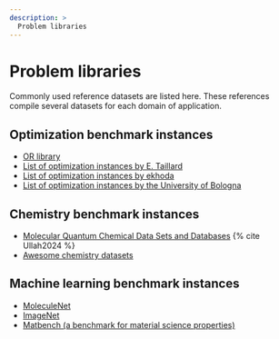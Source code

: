 ```yaml
---
description: >
  Problem libraries
---
```


# Problem libraries

Commonly used reference datasets are listed here. These references compile several datasets for each domain of application.

## Optimization benchmark instances

- <a href="https://www.brunel.ac.uk/~mastjjb/jeb/info.html" target="_blank">OR library</a>
- <a href="http://mistic.heig-vd.ch/taillard/problemes.dir/problemes.html" target="_blank">List of optimization instances by E. Taillard</a>
- <a href="https://github.com/ekhoda/optimization_problem_libraries" target="_blank">List of optimization instances by ekhoda</a>
- <a href="https://site.unibo.it/operations-research/en/research/library-of-codes-and-instances-1 " target="_blank">List of optimization instances by the University of Bologna</a>

## Chemistry benchmark instances

- <a href="https://github.com/Arif-PhyChem/datasets_and_databases_4_MLPs?tab=readme-ov-file" target="_blank">Molecular Quantum Chemical Data Sets and Databases</a> {% cite Ullah2024 %}
- <a href="https://github.com/kjappelbaum/awesome-chemistry-datasets" target="_blank">Awesome chemistry datasets</a>



## Machine learning benchmark instances

- <a href="https://moleculenet.org/" target="_blank">MoleculeNet</a>
- <a href="https://www.image-net.org/" target="_blank">ImageNet</a>
- <a href="https://github.com/materialsproject/matbench" target="_blank">Matbench (a benchmark for material science properties)</a>


<!--
## Machine learning datasets

- <a href="https://en.wikipedia.org/wiki/List_of_datasets_for_machine-learning_research" target="_blank">List of datasets for machine learning research</a>

## Chemical datasets

- <a href="https://github.com/Arif-PhyChem/datasets_and_databases_4_MLPs?tab=readme-ov-file" target="_blank">Molecular Quantum Chemical Data Sets and Databases</a> {% cite Ullah2024 %}
- <a href="https://github.com/kjappelbaum/awesome-chemistry-datasets" target="_blank">Awesome chemistry datasets</a>

## Material science datasets

- <a href="https://github.com/sedaoturak/data-resources-for-materials-science" target="_blank">Collection of database and dataset in Material Science</a>

## Healthcare

- <a href="https://github.com/openmedlab/Awesome-Medical-Dataset">Awesome medical dataset</a>
- <a href="https://github.com/LeeJunHyun/Database-Resources-for-Drug-Discovery" target="_blank">Database resources for drug discovery</a>



## Travelling Salesman Problems

- <a href="http://comopt.ifi.uni-heidelberg.de/software/TSPLIB95/" target="_blank">TSPLIB</a> {% cite reinelt1991tsplib %} {% cite reinhelt2014tsplib %}
- <a href="https://people.sc.fsu.edu/~jburkardt/datasets/tsp/tsp.html" target="_blank">TSP</a>
- <a href="https://www.math.uwaterloo.ca/tsp/data/index.html" target="_blank">Waterloo University TSP instances</a>
- <a href="https://lopez-ibanez.eu/tsptw-instances" target="_blank">Travelling salesman with time window (TSPTW)</a> {% cite LpezIbez2010 %} {% cite LpezIbez2013 %}

## Vehicule Routing Problems

- <a href="https://www.bernabe.dorronsoro.es/vrp/" target="_blank">VRP</a>
- <a href="https://site.unibo.it/operations-research/en/research/library-of-codes-and-instances-1" target="_blank">VRPLIB</a>
- <a href="http://neumann.hec.ca/chairedistributique/data/" target="_blank">HEC Data</a>
- <a href="https://hhperez.webs.ull.es/PDsite/" target="_blank">Pickup and delivery problems</a>
- <a href="https://www.mech.kuleuven.be/en/cib/op" target="_blank">Orienteering Problem</a>
- <a href="https://github.com/bcamath-ds/OPLib/tree/master/instances" target="_blank">OPLIB: Orienteering Problem</a>
- <a href="http://vrp.atd-lab.inf.puc-rio.br/index.php/en/" target="_blank">CVRPLIB: Capacitated Vehicle Routing Problem Library</a>
- <a href="http://mistic.heig-vd.ch/taillard/problemes.dir/vrp.dir/vrp.html" target="_blank">Vehicle routing instances</a>
- <a href="https://mirplib.scl.gatech.edu/" target="_blank">MIRPLIB Maritime Inventory Routing Problems</a> {% cite Papageorgiou2014 %}

## Packing Problems

- <a href="https://www.ibr.cs.tu-bs.de/alg/packlib/instances.shtml" target="_blank">Packlib</a>
- <a href="https://people.sc.fsu.edu/~jburkardt/datasets/bin_packing/bin_packing.html" target="_blank">BIN_PACKING</a>
- <a href="http://vrp.atd-lab.inf.puc-rio.br/index.php/en/" target="_blank">CVRPLIB: Capacitated Vehicle Routing Problem Library</a>
- <a href="https://people.brunel.ac.uk/~mastjjb/jeb/orlib/files/" target="_blank">1-D and 2-D Bin Packing</a>
- <a href="https://site.unibo.it/operations-research/en/research/2dpacklib" target="_blank">2DPackLib</a>
- <a href="https://site.unibo.it/operations-research/en/research/bpplib-a-bin-packing-problem-library" target="_blank">BPPLIB</a>

## Flowshop, Jobshop and scheduling Problems

- <a href="http://mistic.heig-vd.ch/taillard/problemes.dir/ordonnancement.dir/ordonnancement.html" target="_blank">Flow shop and Job Shop</a>
- <a href="https://optimizizer.com/jobshop.php" target="_blank">Job shop scheduling</a>
- <a href="https://www.schedulingbenchmarks.org/" target="_blank">Employee shift scheduling</a>
- <a href="https://www.om-db.wi.tum.de/psplib/main.html" target="_blank">PSPLIB Project scheduling</a>
- <a href="https://ttplib.zib.de/" target="_blank">TTPLib (Train Timetabling)</a>

## Location Problems

- <a href="http://old.math.nsc.ru/AP/benchmarks/english.html" target="_blank">Discrete location problems</a>
- <a href="https://resources.mpi-inf.mpg.de/departments/d1/projects/benchmarks/UflLib/" target="_blank">UflLib</a>

## Steiner Tree Problem

- <a href="https://steinlib.zib.de//steinlib.php" target="_blank">SteinLib</a>
- <a href="https://github.com/PACE-challenge/SteinerTree-PACE-2018-instances" target="_blank">PACE2018</a>
- <a href="https://ivanaljubic.github.io/portfolio/steiner-tree-problems-in-graph/" target="_blank">GEO instances and I Instances</a>

## Quadratic (Constrained or Unconstrained) Problems

- <a href="https://qplib.zib.de/" target="_blank">QPLIB</a> {% cite Furini2018 %}
- <a href="https://qaplib.mgi.polymtl.ca/" target="_blank">QAPLIB</a> {% cite Burkard1991 %}
- <a href="http://cedric.cnam.fr/~lamberta/Library/iqcp_miqcp.html" target="_blank">General mixed-integer quadratically constrained problem instances</a>
- <a href="https://biqmac.aau.at/biqmaclib.html" target="_blank">Biq Mac</a>
- <a href="https://people.brunel.ac.uk/~mastjjb/jeb/orlib/bqpinfo.html" target="_blank">Unconstrained binary quadratic programming</a>
- <a href="http://mistic.heig-vd.ch/taillard/problemes.dir/qap.dir/qap.html" target="_blank">Quadratic assignment instances</a>

## Global Optimization

- <a href="http://www-optima.amp.i.kyoto-u.ac.jp/member/student/hedar/Hedar_files/TestGO.htm" target="_blank">Hedar's list</a>
- <a href="https://arnold-neumaier.at/glopt/test.html" target="_blank">Neumaier's list</a> 
- <a href="http://titan.princeton.edu/TestProblems/" target="_blank">Handbook of test problems in local and global optimization</a>

## Stochastic Programming Test Sets

- <a href="https://www2.isye.gatech.edu/~sahmed/siplib/" target="_blank">SIPLIB</a>
- <a href="https://pages.cs.wisc.edu/~swright/stochastic/sampling/" target="_blank"> Jeff Linderoth, Alexander Shapiro and Stephen Wright instances</a> 
- <a href="http://users.iems.northwestern.edu/~jrbirge/html/dholmes/post.html" target="_blank">POSTS</a>
- <a href="https://www4.uwsp.edu/math/afelt/slptestset/download.html" target="_blank">Test-Problem Collection for Stochastic Linear Programming (Andy Felt)</a>
- <a href="http://vlsicad.eecs.umich.edu/BK/Slots/cache/www-cfr.jims.cam.ac.uk/research/stprog.html" target="_blank">WATSON pension fund</a>

## Multi-Objective Optimization

- <a href="https://voptsolver.github.io/vOptLib/" target="_blank">vOptLib</a>
- <a href="https://github.com/MCDMSociety/MOrepo" target="_blank">MOrepo</a> 
- <a href="https://github.com/HandingWang/DDMOP/tree/master/DDMOP_Exp" target="_blank">DDMOP</a> {% cite He2019 %}

## Graph problems

- <a href="https://chriswalshaw.co.uk/" target="_blank">Graph partitioning</a>
- <a href="https://mat.tepper.cmu.edu/COLOR/instances.html" target="_blank">Graph coloring</a> 
- <a href="https://people.brunel.ac.uk/~mastjjb/jeb/orlib/colourinfo.html" target="_blank">Graph coloring (OR library)</a> 


# Material science problems
-->
